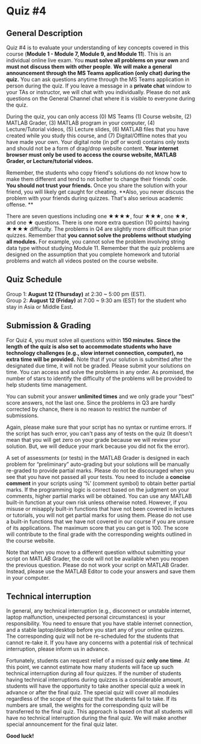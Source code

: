 # Quiz #4

## General Description
Quiz #4 is to evaluate your understanding of key concepts covered  in this course (**Module 1 - Module 7, Module 9, and Module 11**). This is an individual online live exam. You **must solve all problems on your own** and **must not discuss them with other people**. **We will make a general announcement through the MS Teams application (only chat) during the quiz.** You can ask questions anytime through the MS Teams application in person during the quiz. If you leave a message in a **private chat** window to your TAs or instructor, we will chat with you individually. Please do not ask questions on the General Channel chat where it is visible to everyone during the quiz.

During the quiz, you can only access (0) MS Teams (1) Course website, (2) MATLAB Grader, (3) MATLAB program in your computer, (4) Lecture/Tutorial videos, (5) Lecture slides, (6) MATLAB files that you have created while you study this course, and (7) Digital/Offline notes that you have made your own. Your digital note (in pdf or word) contains only texts and should not be a form of drag/drop website content. **Your internet browser must only be used to access the course website, MATLAB Grader, or Lecture/tutorial videos.** 

Remember, the students who copy friend's solutions do not know how to make them different and tend to not bother to change their friends' code. **You should not trust your friends.** Once you share the solution with your friend, you will likely get caught for cheating. **Also, you never discuss the problem with your friends during quizzes. That's also serious academic offense. **

There are seven questions including one ★★★★, four ★★★, one ★★, and one ★ questions. There is one more extra question (10 points) having ★★★★ difficulty. The problems in Q4 are slightly more difficult than prior quizzes. Remember that **you cannot solve the problems without studying all modules.** For example, you cannot solve the problem involving string data type without studying Module 11. Remember that the quiz problems are designed on the assumption that you complete homework and tutorial problems and watch all videos posted on the course website. 

## Quiz Schedule
Group 1:  **August 12 (Thursday)** at 2:30 ~ 5:00 pm (EST).  
Group 2:  **August 12 (Friday)** at 7:00 ~ 9:30 am (EST) for the student who stay in Asia or Middle East.   

## Submission & Grading
For Quiz 4, you must solve all questions within **150 minutes**. **Since the length of the quiz is also set to accommodate students who have technology challenges (e.g., slow internet connection, computer), no extra time will be provided.** Note that if your solution is submitted after the designated due time, it will not be graded. Please submit your solutions on time. You can access and solve the problems in any order. As promised, the number of stars to identify the difficulty of the problems will be provided to help students time management. 

You can submit your answer **unlimited times** and we only grade your "best" score answers, not the last one. Since the problems in Q3 are hardly corrected by chance, there is no reason to restrict the number of submissions. 

Again, please make sure that your script has no syntax or runtime errors. If the script has such error, you can't pass any of tests on the quiz (It doesn't mean that you will get zero on your grade because we will review your solution. But, we will deduce your mark because you did not fix the error).  

A set of assessments (or tests) in the MATLAB Grader is designed in each problem for “preliminary” auto-grading but your solutions will be manually re-graded to provide partial marks. Please do not be discouraged when you see that you have not passed all your tests. You need to include a **concise comment** in your scripts using ‘%’ (comment symbol) to obtain better partial marks. If the programming logic is correct based on the judgment on your comments, higher partial marks will be obtained. You can use any MATLAB built-in function at your own risk unless otherwise noted. However, if you misuse or misapply built-in functions that have not been covered in lectures or tutorials, you will not get partial marks for using them. Please do not use a built-in functions that we have not covered in our course if you are unsure of its applications. The maximum score that you can get is 100. The score will contribute to the final grade with the corresponding weights outlined in the course website. 

Note that when you move to a different question without submitting your script on MATLAB Grader, the code will not be available when you reopen the previous question. Please do not work your script on MATLAB Grader. Instead, please use the MATLAB Editor to code your answers and save them in your computer. 

## Technical interruption
In general, any technical interruption (e.g., disconnect or unstable internet, laptop malfunction, unexpected personal circumstances) is your responsibility. You need to ensure that you have stable internet connection, and a stable laptop/desktop before you start any of your online quizzes. The corresponding quiz will not be re-scheduled for the students that cannot re-take it. If you have any concerns with a potential risk of technical interruption, please inform us in advance. 

Fortunately, students can request relief of a missed quiz **only one time**. At this point, we cannot estimate how many students will face up such technical interruption during all four quizzes. If the number of students having technical interruptions during quizzes is a considerable amount, students will have the opportunity to take another special quiz a week in advance or after the final quiz. The special quiz will cover all modules regardless of the scope of the quiz that the students fail to take. If its numbers are small, the weights for the corresponding quiz will be transferred to the final quiz. This approach is based on that all students will have no technical interruption during the final quiz. We will make another special announcement for the final quiz later. 

**Good luck!**
